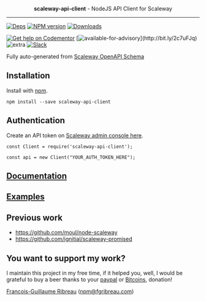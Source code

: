 
<div align="center">
  <br><p><strong>scaleway-api-client</strong> - NodeJS API Client for Scaleway</p>
</div>

------------------------------------------------

[![Deps](	https://img.shields.io/david/FGRibreau/scaleway-api-client.svg)](https://david-dm.org/FGRibreau/scaleway-api-client) [![NPM version](https://img.shields.io/npm/v/scaleway-api-client.svg)](http://badge.fury.io/js/scaleway-api-client) [![Downloads](http://img.shields.io/npm/dm/scaleway-api-client.svg)](https://www.npmjs.com/package/scaleway-api-client)

[![Get help on Codementor](https://cdn.codementor.io/badges/get_help_github.svg)](https://www.codementor.io/francois-guillaume-ribreau?utm_source=github&utm_medium=button&utm_term=francois-guillaume-ribreau&utm_campaign=github)  [![available-for-advisory](https://img.shields.io/badge/available%20for%20consulting%20advisory-yes-ff69b4.svg?)](http://bit.ly/2c7uFJq) ![extra](https://img.shields.io/badge/actively%20maintained-yes-ff69b4.svg) [![Slack](https://img.shields.io/badge/Slack-Join%20our%20tech%20community-17202A?logo=slack)](https://join.slack.com/t/fgribreau/shared_invite/zt-edpjwt2t-Zh39mDUMNQ0QOr9qOj~jrg)

Fully auto-generated from [Scaleway OpenAPI Schema](https://developers.scaleway.com/static/c336c02927a3f02afc1b604751f91330/scaleway.baremetal.v1.Api.yml)

## Installation

Install with [npm](https://npmjs.org/package/scaleway-api-client).

    npm install --save scaleway-api-client
 

## Authentication

Create an API token on [Scaleway admin console here](https://console.scaleway.com/account/organization/credentials).

```
const Client = require('scaleway-api-client');

const api = new Client("YOUR_AUTH_TOKEN_HERE");
```

## [Documentation](https://scaleway-api-client.netlify.app/1.0.1/)
## [Examples](./examples)

## Previous work

- https://github.com/moul/node-scaleway
- https://github.com/ignitial/scaleway-promised

## You want to support my work?

I maintain this project in my free time, if it helped you, well, I would be grateful to buy a beer thanks to your [paypal](https://paypal.me/fgribreau) or [Bitcoins](https://www.coinbase.com/fgribreau), donation!

[Francois-Guillaume Ribreau](http://fgribreau.com) (npm@fgribreau.com)
